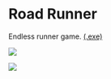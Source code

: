 # Road Runner
 Endless runner game.
[ (.exe)](https://thehunterjp.itch.io/road-runner)

![](https://i.gyazo.com/07d026797416f8015ff60c54082ffb6a.png)

![](https://i.gyazo.com/324c7d5333fac4419e6222168a20b956.png)
